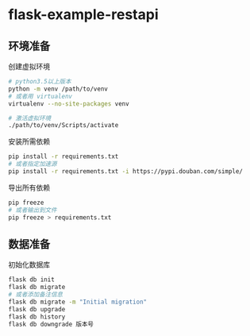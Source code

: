 # flask-example-restapi

## 环境准备

创建虚拟环境

```bash
# python3.5以上版本
python -m venv /path/to/venv
# 或者用 virtualenv
virtualenv --no-site-packages venv

# 激活虚拟环境
./path/to/venv/Scripts/activate
```

安装所需依赖

```bash
pip install -r requirements.txt
# 或者指定加速源
pip install -r requirements.txt -i https://pypi.douban.com/simple/
```

导出所有依赖

```bash
pip freeze
# 或者输出到文件
pip freeze > requirements.txt
```

## 数据准备

初始化数据库

```bash
flask db init
flask db migrate
# 或者添加备注信息
flask db migrate -m "Initial migration"
flask db upgrade
flask db history
flask db downgrade 版本号
```
